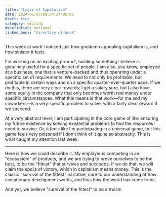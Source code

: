 ```yaml
---
title: "Logic of Capitalism"
date: 2024-01-07T09:54:27-05:00
draft: true
category: writing
description: optional
linked_book: "directory-of-book"
---
```


This week at work I noticed just how goddamn appealing capitalism is, and how sinister it feels. 

I'm working on an exciting product, building something I believe is genuinely useful for a specific set of people. I am also, you know, employed at a business, one that is venture-backed and thus operating under a specific set of requirements. We need to not only be profitable, but profitable in certain ways and on a specific quarter-over-quarter pace. If we do this, there are very clear rewards; I get a salary sure, but I also have some equity in the company that only becomes worth real money under specific circumstances. What this means is that work—for me and my coworkers—is a very specific problem to solve, with a fairly clear reward if we succeed. 

At a very abstract level, I am participating in the core game of life: ensuring my future existence by solving existential problems to find the resources I need to survive. Or, it feels like I'm participating in a universal game, but this game feels very poisoned if I don't think of it quite so abstractly. This is what caught my attention last week.

---

Here is how we could describe it. My employer is competing in an "ecosystem" of products, and we are trying to prove ourselves to be the best, to be the "fittest" that survives and succeeds. If we do that, we will claim the spoils of victory, which in capitalism means money. This is the classic "survival of the fittest" narrative, core to our understanding of how evolutionary development works, and thus how the world has come to be.



And yet, we believe "survival of the fittest" to be a truism. 